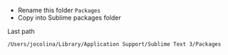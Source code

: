 * Rename this folder `Packages`
* Copy into Sublime packages folder


Last path

`/Users/jocolina/Library/Application Support/Sublime Text 3/Packages`
